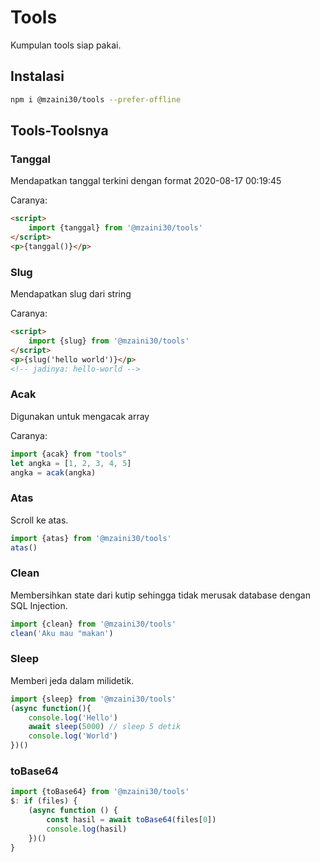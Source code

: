 # Tools

Kumpulan tools siap pakai.

## Instalasi

```bash
npm i @mzaini30/tools --prefer-offline
```

## Tools-Toolsnya

### Tanggal

Mendapatkan tanggal terkini dengan format 2020-08-17 00:19:45

Caranya:

```html
<script>
	import {tanggal} from '@mzaini30/tools'
</script>
<p>{tanggal()}</p>
```

### Slug

Mendapatkan slug dari string

Caranya:

```html
<script>
	import {slug} from '@mzaini30/tools'
</script>
<p>{slug('hello world')}</p>
<!-- jadinya: hello-world -->
```

### Acak

Digunakan untuk mengacak array

Caranya:

```javascript
import {acak} from "tools"
let angka = [1, 2, 3, 4, 5]
angka = acak(angka)
```

### Atas

Scroll ke atas.

```javascript
import {atas} from '@mzaini30/tools'
atas()
```

### Clean

Membersihkan state dari kutip sehingga tidak merusak database dengan SQL Injection.

```javascript
import {clean} from '@mzaini30/tools'
clean('Aku mau "makan')
```

### Sleep

Memberi jeda dalam milidetik.

```javascript
import {sleep} from '@mzaini30/tools'
(async function(){
	console.log('Hello')
	await sleep(5000) // sleep 5 detik
	console.log('World')
})()
```

### toBase64

```javascript
import {toBase64} from '@mzaini30/tools'
$: if (files) {
	(async function () {
		const hasil = await toBase64(files[0])
		console.log(hasil)
	})()
}
```